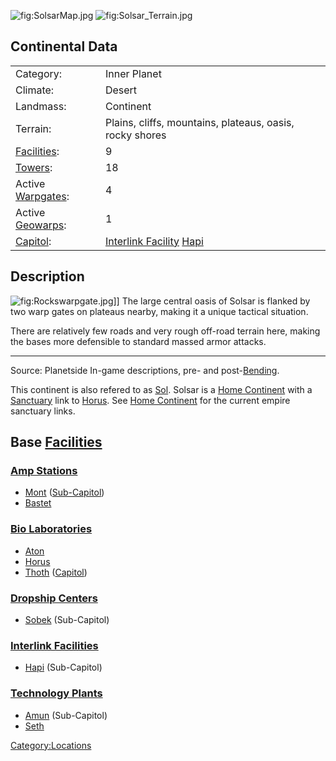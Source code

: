 ![](SolsarMap.jpg "fig:SolsarMap.jpg")
![](Solsar_Terrain.jpg "fig:Solsar_Terrain.jpg")

## Continental Data

|                                          |                                                                             |
|------------------------------------------|-----------------------------------------------------------------------------|
| Category:                                | Inner Planet                                                                |
| Climate:                                 | Desert                                                                      |
| Landmass:                                | Continent                                                                   |
| Terrain:                                 | Plains, cliffs, mountains, plateaus, oasis, rocky shores                    |
| [Facilities](Facilities "wikilink"):     | 9                                                                           |
| [Towers](Tower "wikilink"):              | 18                                                                          |
| Active [Warpgates](Warpgate "wikilink"): | 4                                                                           |
| Active [Geowarps](Geowarp "wikilink"):   | 1                                                                           |
| [Capitol](Capitol "wikilink"):           | [Interlink Facility](Interlink_Facility "wikilink") [Hapi](Hapi "wikilink") |

## Description

![](Rockswarpgate.jpg "fig:Rockswarpgate.jpg")\]\] The large central
oasis of Solsar is flanked by two warp gates on plateaus nearby, making
it a unique tactical situation.

There are relatively few roads and very rough off-road terrain here,
making the bases more defensible to standard massed armor attacks.

------------------------------------------------------------------------

Source: Planetside In-game descriptions, pre- and
post-[Bending](Bending "wikilink").

This continent is also refered to as
[Sol](Acronyms_and_Slang "wikilink"). Solsar is a [Home
Continent](Home_Continent "wikilink") with a
[Sanctuary](Sanctuary "wikilink") link to [Horus](Horus "wikilink"). See
[Home Continent](Home_Continent "wikilink") for the current empire
sanctuary links.

## Base [Facilities](Facilities "wikilink")

### [Amp Stations](Amp_Station "wikilink")

-   [Mont](Mont "wikilink") ([Sub-Capitol](Sub-Capitol "wikilink"))
-   [Bastet](Bastet "wikilink")

### [Bio Laboratories](Bio_Laboratories "wikilink")

-   [Aton](Aton "wikilink")
-   [Horus](Horus "wikilink")
-   [Thoth](Thoth "wikilink") ([Capitol](Capitol "wikilink"))

### [Dropship Centers](Dropship_Center "wikilink")

-   [Sobek](Sobek "wikilink") (Sub-Capitol)

### [Interlink Facilities](Interlink_Facilities "wikilink")

-   [Hapi](Hapi "wikilink") (Sub-Capitol)

### [Technology Plants](Technology_Plant "wikilink")

-   [Amun](Amun "wikilink") (Sub-Capitol)
-   [Seth](Seth "wikilink")

[Category:Locations](Category:Locations "wikilink")